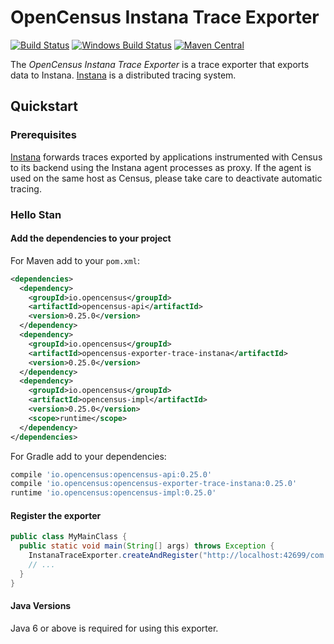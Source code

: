 # OpenCensus Instana Trace Exporter
[![Build Status][travis-image]][travis-url]
[![Windows Build Status][appveyor-image]][appveyor-url]
[![Maven Central][maven-image]][maven-url]

The *OpenCensus Instana Trace Exporter* is a trace exporter that exports
data to Instana. [Instana](http://www.instana.com/) is a distributed
tracing system.

## Quickstart

### Prerequisites

[Instana](http://www.instana.com/) forwards traces exported by applications
instrumented with Census to its backend using the Instana agent processes as proxy.
If the agent is used on the same host as Census, please take care to deactivate
automatic tracing.


### Hello Stan

#### Add the dependencies to your project

For Maven add to your `pom.xml`:
```xml
<dependencies>
  <dependency>
    <groupId>io.opencensus</groupId>
    <artifactId>opencensus-api</artifactId>
    <version>0.25.0</version>
  </dependency>
  <dependency>
    <groupId>io.opencensus</groupId>
    <artifactId>opencensus-exporter-trace-instana</artifactId>
    <version>0.25.0</version>
  </dependency>
  <dependency>
    <groupId>io.opencensus</groupId>
    <artifactId>opencensus-impl</artifactId>
    <version>0.25.0</version>
    <scope>runtime</scope>
  </dependency>
</dependencies>
```

For Gradle add to your dependencies:
```groovy
compile 'io.opencensus:opencensus-api:0.25.0'
compile 'io.opencensus:opencensus-exporter-trace-instana:0.25.0'
runtime 'io.opencensus:opencensus-impl:0.25.0'
```

#### Register the exporter

```java
public class MyMainClass {
  public static void main(String[] args) throws Exception {
    InstanaTraceExporter.createAndRegister("http://localhost:42699/com.instana.plugin.generic.trace");
    // ...
  }
}
```

#### Java Versions

Java 6 or above is required for using this exporter.

[travis-image]: https://travis-ci.org/census-instrumentation/opencensus-java.svg?branch=master
[travis-url]: https://travis-ci.org/census-instrumentation/opencensus-java
[appveyor-image]: https://ci.appveyor.com/api/projects/status/hxthmpkxar4jq4be/branch/master?svg=true
[appveyor-url]: https://ci.appveyor.com/project/opencensusjavateam/opencensus-java/branch/master
[maven-image]: https://maven-badges.herokuapp.com/maven-central/io.opencensus/opencensus-exporter-trace-instana/badge.svg
[maven-url]: https://maven-badges.herokuapp.com/maven-central/io.opencensus/opencensus-exporter-trace-instana
